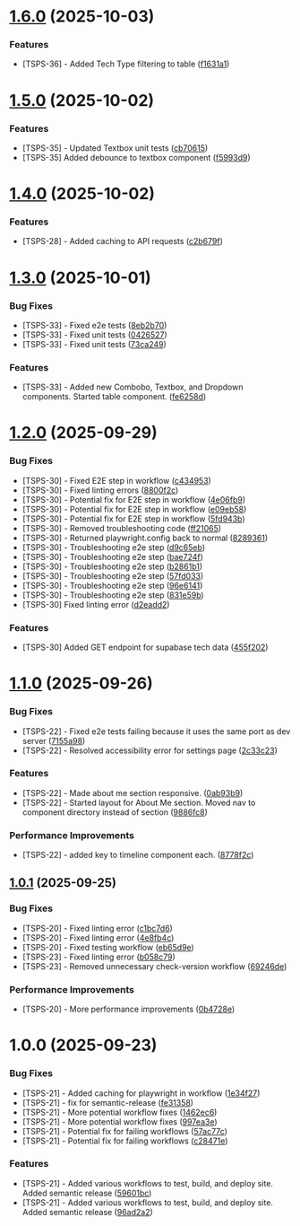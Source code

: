 # [1.6.0](https://github.com/Treysouz/PortfolioSiteV2/compare/v1.5.0...v1.6.0) (2025-10-03)


### Features

* [TSPS-36] - Added Tech Type filtering to table ([f1631a1](https://github.com/Treysouz/PortfolioSiteV2/commit/f1631a17eb75dd70958b980cbbbeaf3df572540e))

# [1.5.0](https://github.com/Treysouz/PortfolioSiteV2/compare/v1.4.0...v1.5.0) (2025-10-02)


### Features

* [TSPS-35] - Updated Textbox unit tests ([cb70615](https://github.com/Treysouz/PortfolioSiteV2/commit/cb70615b8f7bc92924a7a386c00a30e1e78b5b88))
* [TSPS-35] Added debounce to textbox component ([f5993d9](https://github.com/Treysouz/PortfolioSiteV2/commit/f5993d966d80f1a2c1d894ab7a041e5b5e4abf8f))

# [1.4.0](https://github.com/Treysouz/PortfolioSiteV2/compare/v1.3.0...v1.4.0) (2025-10-02)


### Features

* [TSPS-28] - Added caching to API requests ([c2b679f](https://github.com/Treysouz/PortfolioSiteV2/commit/c2b679f0186753b6b0210be0ea4566f90f42e0e8))

# [1.3.0](https://github.com/Treysouz/PortfolioSiteV2/compare/v1.2.0...v1.3.0) (2025-10-01)


### Bug Fixes

* [TSPS-33] - Fixed e2e tests ([8eb2b70](https://github.com/Treysouz/PortfolioSiteV2/commit/8eb2b70d0f20948a4de29fe505fb90dd7d260766))
* [TSPS-33] - Fixed unit tests ([0426527](https://github.com/Treysouz/PortfolioSiteV2/commit/0426527c11fe7ec09c05f370107d3335dfee81cb))
* [TSPS-33] - Fixed unit tests ([73ca249](https://github.com/Treysouz/PortfolioSiteV2/commit/73ca249f85741eec8917e446515d1d72d6ecee7c))


### Features

* [TSPS-33] - Added new Combobo, Textbox, and Dropdown components.  Started table component. ([fe6258d](https://github.com/Treysouz/PortfolioSiteV2/commit/fe6258dfefaef4a7bc8ab76062f62865ef609d65))

# [1.2.0](https://github.com/Treysouz/PortfolioSiteV2/compare/v1.1.0...v1.2.0) (2025-09-29)


### Bug Fixes

* [TSPS-30] - Fixed E2E step in workflow ([c434953](https://github.com/Treysouz/PortfolioSiteV2/commit/c434953c7925aeddef457c45cdeb153b68df7a11))
* [TSPS-30] - Fixed linting errors ([8800f2c](https://github.com/Treysouz/PortfolioSiteV2/commit/8800f2c6042238ee36fc7dba5059766aab3423f4))
* [TSPS-30] - Potential fix for E2E step in workflow ([4e06fb9](https://github.com/Treysouz/PortfolioSiteV2/commit/4e06fb9185195ead6588a70937c6a85c115a628a))
* [TSPS-30] - Potential fix for E2E step in workflow ([e09eb58](https://github.com/Treysouz/PortfolioSiteV2/commit/e09eb589d83e3b566577710a3ac7f8bf606e0650))
* [TSPS-30] - Potential fix for E2E step in workflow ([5fd943b](https://github.com/Treysouz/PortfolioSiteV2/commit/5fd943be2f620cc68d11194f41bb769935f3bfc9))
* [TSPS-30] - Removed troubleshooting code ([ff21065](https://github.com/Treysouz/PortfolioSiteV2/commit/ff21065140ce47cfdc0853cefaab7394f4f9c868))
* [TSPS-30] - Returned playwright.config back to normal ([8289361](https://github.com/Treysouz/PortfolioSiteV2/commit/8289361a86fb0bfc5515a24cf7aa0ea638180dc4))
* [TSPS-30] - Troubleshooting e2e step ([d9c65eb](https://github.com/Treysouz/PortfolioSiteV2/commit/d9c65eb6df93c5264858e81dff78867e4c148e32))
* [TSPS-30] - Troubleshooting e2e step ([bae724f](https://github.com/Treysouz/PortfolioSiteV2/commit/bae724f76a3d1711e3a9cddaa9218fb317b6523d))
* [TSPS-30] - Troubleshooting e2e step ([b2861b1](https://github.com/Treysouz/PortfolioSiteV2/commit/b2861b1105db90af8ec88eb69143b5f1e7d26423))
* [TSPS-30] - Troubleshooting e2e step ([57fd033](https://github.com/Treysouz/PortfolioSiteV2/commit/57fd033e913ad38e75fd9bda34da5905c777a495))
* [TSPS-30] - Troubleshooting e2e step ([96e6141](https://github.com/Treysouz/PortfolioSiteV2/commit/96e614150c925bdae947b9ae684dd083da4ece5b))
* [TSPS-30] - Troubleshooting e2e step ([831e59b](https://github.com/Treysouz/PortfolioSiteV2/commit/831e59b59414e0b56c82276f121bc35cec0780c5))
* [TSPS-30] Fixed linting error ([d2eadd2](https://github.com/Treysouz/PortfolioSiteV2/commit/d2eadd22b70d7836a1fa8bcf8ec53092c7d6e70e))


### Features

* [TSPS-30] Added GET endpoint for supabase tech data ([455f202](https://github.com/Treysouz/PortfolioSiteV2/commit/455f2022ce60bd96069deaccd7342360c1026a0f))

# [1.1.0](https://github.com/Treysouz/PortfolioSiteV2/compare/v1.0.1...v1.1.0) (2025-09-26)


### Bug Fixes

* [TSPS-22] - Fixed e2e tests failing because it uses the same port as dev server ([7155a98](https://github.com/Treysouz/PortfolioSiteV2/commit/7155a983788e1285e67c27442db0ac18fd4fc68f))
* [TSPS-22] - Resolved accessibility error for settings page ([2c33c23](https://github.com/Treysouz/PortfolioSiteV2/commit/2c33c2315246de37016ffeb6e4c7a53f77ff96c4))


### Features

* [TSPS-22] - Made about me section responsive. ([0ab93b9](https://github.com/Treysouz/PortfolioSiteV2/commit/0ab93b93de08d7cc37c14080524864c2906ce8d8))
* [TSPS-22] - Started layout for About Me section.  Moved nav to component directory instead of section ([9886fc8](https://github.com/Treysouz/PortfolioSiteV2/commit/9886fc8f4e2cf42a28f22368d872dca922d0f0fa))


### Performance Improvements

* [TSPS-22] - added key to timeline component each. ([8778f2c](https://github.com/Treysouz/PortfolioSiteV2/commit/8778f2c5b4846a0ff847564508fff7a4ffef0b38))

## [1.0.1](https://github.com/Treysouz/PortfolioSiteV2/compare/v1.0.0...v1.0.1) (2025-09-25)

### Bug Fixes

- [TSPS-20] - Fixed linting error ([c1bc7d6](https://github.com/Treysouz/PortfolioSiteV2/commit/c1bc7d6bed69e52d6ccec2da7528cdf80cc65bdd))
- [TSPS-20] - Fixed linting error ([4e8fb4c](https://github.com/Treysouz/PortfolioSiteV2/commit/4e8fb4ced697f5163eedcd646393f5af4d575c83))
- [TSPS-20] - Fixed testing workflow ([eb65d9e](https://github.com/Treysouz/PortfolioSiteV2/commit/eb65d9e62a7a7b5e66af130ac438ab980b42fa96))
- [TSPS-23] - Fixed linting error ([b058c79](https://github.com/Treysouz/PortfolioSiteV2/commit/b058c79f07c903c2b03c7e39ff5b8e84ad6f307a))
- [TSPS-23] - Removed unnecessary check-version workflow ([69246de](https://github.com/Treysouz/PortfolioSiteV2/commit/69246dea96592737bb565dac58f29df02352663b))

### Performance Improvements

- [TSPS-20] - More performance improvements ([0b4728e](https://github.com/Treysouz/PortfolioSiteV2/commit/0b4728e917c174760194c3e43a353a6f9a5a41ab))

# 1.0.0 (2025-09-23)

### Bug Fixes

- [TSPS-21] - Added caching for playwright in workflow ([1e34f27](https://github.com/Treysouz/PortfolioSiteV2/commit/1e34f2708856015beaccedbc386b11f542ed32d1))
- [TSPS-21] - fix for semantic-release ([fe31358](https://github.com/Treysouz/PortfolioSiteV2/commit/fe31358ac449d684e9585624cb589496ef9982c3))
- [TSPS-21] - More potential workflow fixes ([1462ec6](https://github.com/Treysouz/PortfolioSiteV2/commit/1462ec6a9975499ca3f605892f5cdcea7d70b26a))
- [TSPS-21] - More potential workflow fixes ([997ea3e](https://github.com/Treysouz/PortfolioSiteV2/commit/997ea3e6c3af1d850103705390317d0322b7865b))
- [TSPS-21] - Potential fix for failing workflows ([57ac77c](https://github.com/Treysouz/PortfolioSiteV2/commit/57ac77cfd96de8d638fd448107da8d96a9c76612))
- [TSPS-21] - Potential fix for failing workflows ([c28471e](https://github.com/Treysouz/PortfolioSiteV2/commit/c28471ec4afe4a06d5c3b46263b36eabb2681180))

### Features

- [TSPS-21] - Added various workflows to test, build, and deploy site. Added semantic release ([59601bc](https://github.com/Treysouz/PortfolioSiteV2/commit/59601bc05ace97a8cc370a63833520e0bd98937b))
- [TSPS-21] - Added various workflows to test, build, and deploy site. Added semantic release ([96ad2a2](https://github.com/Treysouz/PortfolioSiteV2/commit/96ad2a25db3af545ae8d3238afc14a983f103eee))

